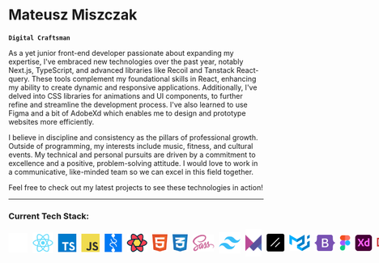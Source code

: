 # Mateusz Miszczak

**`Digital Craftsman`**

As a yet junior front-end developer passionate about expanding my expertise, I've embraced new technologies over the past year, notably Next.js, TypeScript, and advanced libraries like Recoil and Tanstack React-query. These tools complement my foundational skills in React, enhancing my ability to create dynamic and responsive applications.
Additionally, I've delved into CSS libraries for animations and UI components, to further refine and streamline the development process. I've also learned to use Figma and a bit of AdobeXd which enables me to design and prototype websites more efficiently.

I believe in discipline and consistency as the pillars of professional growth. Outside of programming, my interests include music, fitness, and cultural events. My technical and personal pursuits are driven by a commitment to excellence and a positive, problem-solving attitude. I would love to work in a communicative, like-minded team so we can excel in this field together.

Feel free to check out my latest projects to see these technologies in action!

---

### Current Tech Stack:

<div style="display: flex; gap: 10px; align-items: center; justify-items: center;">
  <img src="./assets/nextdotjs.svg" alt="Next" style="width: 38px;"/>
  <img src="./assets/react.svg" alt="React" style="width: 40px;"/>
  <img src="./assets/ts.svg" alt="TypeScript" style="width: 36px;"/>
  <img src="./assets/js.svg" alt="JavaScript" style="width: 36px;"/>
  <img src="./assets/recoil.svg" alt="Recoil" style="width: 34px;"/>
  <img src="./assets/react-query.svg" alt="JavaScript" style="width: 40px;"/>
  <img src="./assets/html5.svg" alt="HTML5" style="width: 30px;"/>
  <img src="./assets/css3-alt.svg" alt="CSS3" style="width: 30px;"/>
  <img src="./assets/sass.svg" alt="Sass" style="width: 42px;"/>
  <img src="./assets/tailwind-css.svg" alt="Tailwind" style="width: 42px;"/>
  <img src="./assets/framer-motion.svg" alt="Framer-motion" style="width: 32px;"/>
  <img src="./assets/shadcn.png" alt="Shadcn UI" style="width: 35px;"/>
  <img src="./assets/mui.svg" alt="Material UI" style="width: 40px;"/>
  <img src="./assets/bootstrap5.svg" alt="Bootstrap5" style="width: 40px;"/>
  <img src="./assets/figma-icon.svg" alt="Figma" style="width: 20px;"/>
  <img src="./assets/adobeXd.svg" alt="AdobeXd" style="width: 33px;"/>
  <img src="./assets/npm.svg" alt="Npm" style="width: 50px;"/>
  <img src="./assets/github.svg" alt="Git" style="width: 32px;"/>
</div>
